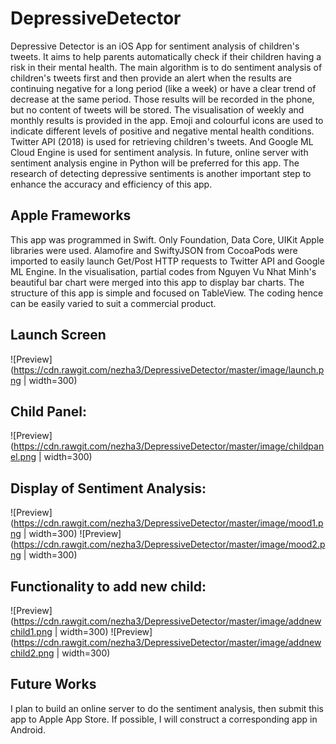 # DepressiveDetector
Depressive Detector is an iOS App for sentiment analysis of children's tweets. It aims to help parents automatically check if their children having a risk in their mental health. The main algorithm is to do sentiment analysis of children's tweets first and then provide an alert when the results are continuing negative for a long period (like a week) or have a clear trend of decrease at the same period. Those results will be recorded in the phone, but no content of tweets will be stored. The visualisation of weekly and monthly results is provided in the app. Emoji and colourful icons are used to indicate different levels of positive and negative mental health conditions. Twitter API (2018) is used for retrieving children's tweets. And Google ML Cloud Engine is used for sentiment analysis.  In future, online server with sentiment analysis engine in Python will be preferred for this app. The research of detecting depressive sentiments is another important step to enhance the accuracy and efficiency of this app.

## Apple Frameworks
This app was programmed in Swift. Only Foundation, Data Core, UIKit Apple libraries were used. Alamofire and SwiftyJSON from CocoaPods were imported to easily launch Get/Post HTTP requests to Twitter API and Google ML Engine. In the visualisation, partial codes from Nguyen Vu Nhat Minh's beautiful bar chart were merged into this app to display bar charts. The structure of this app is simple and focused on TableView. The coding hence can be easily varied to suit a commercial product.

## Launch Screen
![Preview](https://cdn.rawgit.com/nezha3/DepressiveDetector/master/image/launch.png | width=300)

## Child Panel:
![Preview](https://cdn.rawgit.com/nezha3/DepressiveDetector/master/image/childpanel.png | width=300)


## Display of Sentiment Analysis:
![Preview](https://cdn.rawgit.com/nezha3/DepressiveDetector/master/image/mood1.png | width=300)
![Preview](https://cdn.rawgit.com/nezha3/DepressiveDetector/master/image/mood2.png | width=300)


## Functionality to add new child:
![Preview](https://cdn.rawgit.com/nezha3/DepressiveDetector/master/image/addnewchild1.png | width=300)
![Preview](https://cdn.rawgit.com/nezha3/DepressiveDetector/master/image/addnewchild2.png | width=300)


## Future Works
I plan to build an online server to do the sentiment analysis, then submit this app to Apple App Store. If possible, I will construct a corresponding app in Android.

